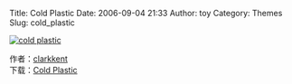 Title: Cold Plastic
Date: 2006-09-04 21:33
Author: toy
Category: Themes
Slug: cold_plastic

[![cold
plastic](http://i.linuxtoy.org/i/cold_plastic_s.jpg)](http://i.linuxtoy.org/i/cold_plastic.jpg)

作者：[clarkkent](http://clarkkent.netsons.org/linux.php)  
下载：[Cold Plastic](http://linuxtoy.org/dls/theme/ColdPlastic.tar.gz)
